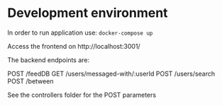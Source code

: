 # Development environment

In order to run application use:
      `docker-compose up`

Access the frontend on http://localhost:3001/

The backend endpoints are:

POST /feedDB
GET /users/messaged-with/:userId
POST /users/search
POST /between 

See the controllers folder for the POST parameters